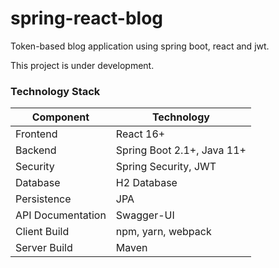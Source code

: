 # spring-react-blog
Token-based blog application using spring boot, react and jwt.

This project is under development.

### Technology Stack
Component         | Technology
---               | ---
Frontend          | React 16+
Backend           | Spring Boot 2.1+, Java 11+
Security          | Spring Security, JWT
Database          | H2 Database
Persistence       | JPA 
API Documentation | Swagger-UI
Client Build      | npm, yarn, webpack
Server Build      | Maven